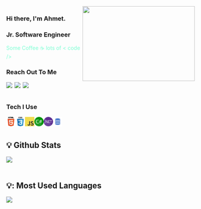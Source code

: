 <img src="https://media.giphy.com/media/vHjvW3FePtF31Qb10u/source.gif" align="right" width="300" height="200">

### Hi there, I'm Ahmet.

### Jr. Software Engineer

<font color="#7fffd4"> Some Coffee ☕ lots of < code /> </font>    

### Reach Out To Me

[<img  width="22" src="https://unpkg.com/simple-icons@v4/icons/youtube.svg" align="left" />][youtube]
[<img  width="22" src="https://unpkg.com/simple-icons@v4/icons/twitter.svg" align="left" />][twitter]
[<img  width="22" src="https://unpkg.com/simple-icons@v4/icons/linkedin.svg" align="left" />][linkedin]

<br />
<br />

### Tech I Use

<img align="left"  src="https://raw.githubusercontent.com/github/explore/80688e429a7d4ef2fca1e82350fe8e3517d3494d/topics/html/html.png" width="25" height="25" />
<img align="left" src="https://raw.githubusercontent.com/github/explore/80688e429a7d4ef2fca1e82350fe8e3517d3494d/topics/css/css.png" width="25" height="25" />
<img align="left" src="https://raw.githubusercontent.com/github/explore/80688e429a7d4ef2fca1e82350fe8e3517d3494d/topics/javascript/javascript.png" width="25" height="25" />
<img align="left" src="https://raw.githubusercontent.com/github/explore/80688e429a7d4ef2fca1e82350fe8e3517d3494d/topics/csharp/csharp.png" width="25" height="25" />
<img align="left" src="https://raw.githubusercontent.com/github/explore/80688e429a7d4ef2fca1e82350fe8e3517d3494d/topics/dotnet/dotnet.png" width="25" height="25" />
<img align="left" src="https://raw.githubusercontent.com/github/explore/80688e429a7d4ef2fca1e82350fe8e3517d3494d/topics/sql/sql.png" width="25" height="25" />

<br />
<br />

## <summary>💡 Github Stats</summary>
<img src="https://github-readme-stats.vercel.app/api?username=ahmetakyapi&theme=dark" >

<br />
<br />

## <summary>💡:  Most Used Languages</summary>
<img src="https://github-readme-stats.vercel.app/api/top-langs/?username=ahmetakyapi&layout=compact&theme=dark" >


[twitter]:https://twitter.com/ahmetakyapi
[linkedin]:https://www.linkedin.com/in/ahmet-akyap%C4%B1-ba9911193
[youtube]:https://www.youtube.com/channel/UCcZYtvVNDqqaNEGL3nehdiQ

